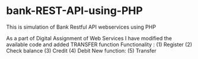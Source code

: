# bank-REST-API-using-PHP
This is simulation of Bank Restful API webservices using PHP

As a part of Digital Assignment of Web Services I have modified the available code and added TRANSFER function
Functionality :
            (1) Register
            (2) Check balance
            (3) Credit
            (4) Debit
 New function:
            (5) Transfer
